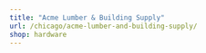 ```yaml
---
title: "Acme Lumber & Building Supply"
url: /chicago/acme-lumber-and-building-supply/
shop: hardware
---
```

